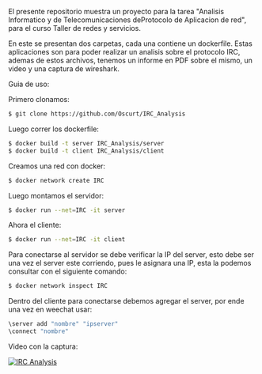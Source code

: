 El presente repositorio muestra un proyecto para la tarea "Analisis Informatico y de Telecomunicaciones deProtocolo de Aplicacion de red", para el curso Taller de redes y servicios.

En este se presentan dos carpetas, cada una contiene un dockerfile. Estas aplicaciones son para poder realizar un analisis sobre el protocolo IRC, ademas de estos archivos, tenemos un informe en PDF sobre el mismo, un video y una captura de wireshark.

Guia de uso:

Primero clonamos:
```sh
$ git clone https://github.com/Oscurt/IRC_Analysis
```

Luego correr los dockerfile:

```sh
$ docker build -t server IRC_Analysis/server
$ docker build -t client IRC_Analysis/client
```

Creamos una red con docker:

```sh
$ docker network create IRC
```

Luego montamos el servidor:

```sh
$ docker run --net=IRC -it server
```

Ahora el cliente: 

```sh
$ docker run --net=IRC -it client
```

Para conectarse al servidor se debe verificar la IP del server, esto debe ser una vez el server este corriendo, pues le asignara una IP, esta la podemos consultar con el siguiente comando:

```sh
$ docker network inspect IRC
```

Dentro del cliente para conectarse debemos agregar el server, por ende una vez en weechat usar:

```sh
\server add "nombre" "ipserver"
\connect "nombre"
```

Video con la captura:

[![IRC Analysis](https://img.youtube.com/vi/TTblLelks9E/hqdefault.jpg)](https://youtu.be/TTblLelks9E)

